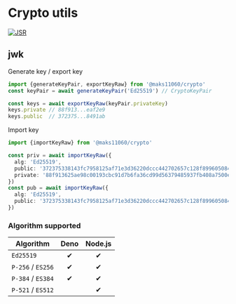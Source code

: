 # Crypto utils

[![JSR][JSR badge]][JSR]

[JSR]: https://jsr.io/@maks11060/crypto
[JSR badge]: https://jsr.io/badges/@maks11060/crypto?v=0.1.1


## jwk

Generate key / export key
```ts
import {generateKeyPair, exportKeyRaw} from '@maks11060/crypto'
const keyPair = await generateKeyPair('Ed25519') // CryptoKeyPair

const keys = await exportKeyRaw(keyPair.privateKey)
keys.private // 88f913...eaf2e9
keys.public  // 372375...8491ab
```

Import key
```ts
import {importKeyRaw} from '@maks11060/crypto'

const priv = await importKeyRaw({
  alg: 'Ed25519',
  public: '372375338143fc7958125af71e3d36220dccc442702657c128f89960508491ab',
  private: '88f913625ae98c00193cbc91d7b6fa36cd99d56379485937fb408a7500eaf2e9',
})
const pub = await importKeyRaw({
  alg: 'Ed25519',
  public: '372375338143fc7958125af71e3d36220dccc442702657c128f89960508491ab',
})
```

### Algorithm supported

| Algorithm         | Deno  | Node.js |
| ----------------- | :---: | :-----: |
| `Ed25519`         |   ✔   |    ✔    |
| `P-256` / `ES256` |   ✔   |    ✔    |
| `P-384` / `ES384` |   ✔   |    ✔    |
| `P-521` / `ES512` |       |    ✔    |
